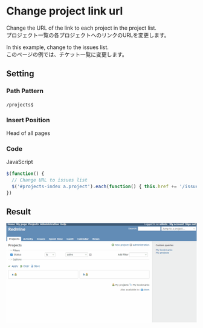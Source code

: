 # Change project link url

Change the URL of the link to each project in the project list.  
プロジェクト一覧の各プロジェクトへのリンクのURLを変更します。

In this example, change to the issues list.  
このページの例では、チケット一覧に変更します。

## Setting

### Path Pattern

`/projects$`

### Insert Position

Head of all pages
<!-- 
Head of all pages
Bottom of issue form
Bottom of issue detail
Bottom of all pages
-->

### Code

JavaScript
<!--
JavaScript
CSS
HTML
-->

```javascript
$(function() {
  // Change URL to issues list
  $('#projects-index a.project').each(function() { this.href += '/issues' });
})
```

## Result

![result](./result.gif)

